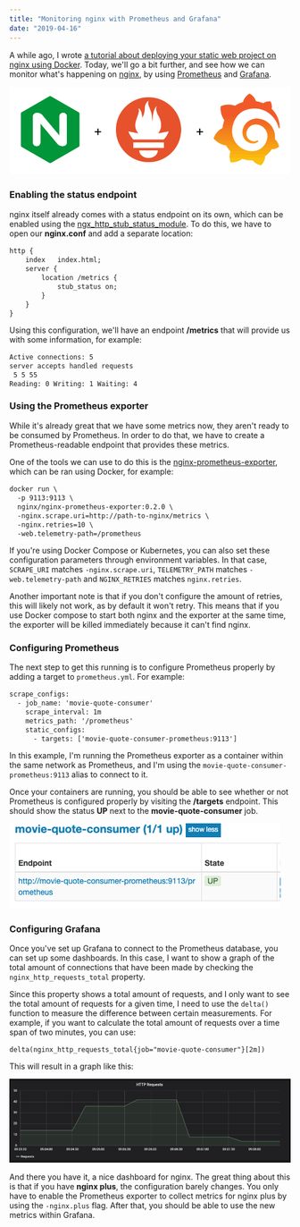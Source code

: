 ```yaml
---
title: "Monitoring nginx with Prometheus and Grafana"
date: "2019-04-16"
---
```


A while ago, I wrote [a tutorial about deploying your static web project on nginx using Docker](https://wordpress.g00glen00b.be/containerizing-your-static-web-project/). Today, we'll go a bit further, and see how we can monitor what's happening on [nginx](https://www.nginx.com/), by using [Prometheus](https://prometheus.io/) and [Grafana](https://grafana.com/).

![](images/nginx-prometheus-grafana.png)

### Enabling the status endpoint

nginx itself already comes with a status endpoint on its own, which can be enabled using the [ngx\_http\_stub\_status\_module](http://nginx.org/en/docs/http/ngx_http_stub_status_module.html). To do this, we have to open our **nginx.conf** and add a separate location:

```
http {
    index   index.html;
    server {
        location /metrics {
            stub_status on;
        }
    }
}

```

Using this configuration, we'll have an endpoint **/metrics** that will provide us with some information, for example:

```
Active connections: 5 
server accepts handled requests
 5 5 55 
Reading: 0 Writing: 1 Waiting: 4 
```

### Using the Prometheus exporter

While it's already great that we have some metrics now, they aren't ready to be consumed by Prometheus. In order to do that, we have to create a Prometheus-readable endpoint that provides these metrics.

One of the tools we can use to do this is the [nginx-prometheus-exporter](https://github.com/nginxinc/nginx-prometheus-exporter), which can be ran using Docker, for example:

```
docker run \
  -p 9113:9113 \
  nginx/nginx-prometheus-exporter:0.2.0 \
  -nginx.scrape.uri=http://path-to-nginx/metrics \
  -nginx.retries=10 \
  -web.telemetry-path=/prometheus
```

If you're using Docker Compose or Kubernetes, you can also set these configuration parameters through environment variables. In that case, `SCRAPE_URI` matches `-nginx.scrape.uri`, `TELEMETRY_PATH` matches `-web.telemetry-path` and `NGINX_RETRIES` matches `nginx.retries`.

Another important note is that if you don't configure the amount of retries, this will likely not work, as by default it won't retry. This means that if you use Docker compose to start both nginx and the exporter at the same time, the exporter will be killed immediately because it can't find nginx.

### Configuring Prometheus

The next step to get this running is to configure Prometheus properly by adding a target to `prometheus.yml`. For example:

```
scrape_configs:
  - job_name: 'movie-quote-consumer'
    scrape_interval: 1m
    metrics_path: '/prometheus'
    static_configs:
      - targets: ['movie-quote-consumer-prometheus:9113']
```

In this example, I'm running the Prometheus exporter as a container within the same network as Prometheus, and I'm using the `movie-quote-consumer-prometheus:9113` alias to connect to it.

Once your containers are running, you should be able to see whether or not Prometheus is configured properly by visiting the **/targets** endpoint. This should show the status **UP** next to the **movie-quote-consumer** job.

![](images/movie-quote-consumer-prometheus.png)

### Configuring Grafana

Once you've set up Grafana to connect to the Prometheus database, you can set up some dashboards. In this case, I want to show a graph of the total amount of connections that have been made by checking the `nginx_http_requests_total` property.

Since this property shows a total amount of requests, and I only want to see the total amount of requests for a given time, I need to use the `delta()` function to measure the difference between certain measurements. For example, if you want to calculate the total amount of requests over a time span of two minutes, you can use:

```
delta(nginx_http_requests_total{job="movie-quote-consumer"}[2m])
```

This will result in a graph like this:

![](images/grafana-nginx-requests.png)

And there you have it, a nice dashboard for nginx. The great thing about this is that if you have **nginx plus**, the configuration barely changes. You only have to enable the Prometheus exporter to collect metrics for nginx plus by using the `-nginx.plus` flag. After that, you should be able to use the new metrics within Grafana.

